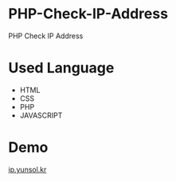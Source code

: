 # PHP-Check-IP-Address
PHP Check IP Address

# Used Language 
- HTML
- CSS
- PHP
- JAVASCRIPT

# Demo
[ip.yunsol.kr](https://ip.yunsol.kr/)
